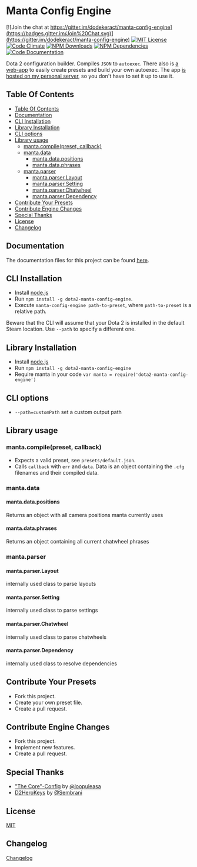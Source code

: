 # Manta Config Engine

[![Join the chat at https://gitter.im/dodekeract/manta-config-engine](https://badges.gitter.im/Join%20Chat.svg)](https://gitter.im/dodekeract/manta-config-engine) [![MIT License](https://img.shields.io/badge/license-MIT-blue.svg)](http://opensource.org/licenses/MIT) [![Code Climate](https://codeclimate.com/github/dodekeract/manta-config-engine/badges/gpa.svg)](https://codeclimate.com/github/dodekeract/manta-config-engine) [![NPM Downloads](https://img.shields.io/npm/dm/dota2-manta-config-engine.svg)](https://npmjs.com/package/dota2-manta-config-engine) [![NPM Dependencies](https://david-dm.org/dodekeract/manta-config-engine.png)](https://david-dm.org/dodekeract/manta-config-engine) [![Code Documentation](https://inch-ci.org/github/dodekeract/manta-config-engine.svg)](https://inch-ci.org/github/dodekeract/manta-config-engine)

Dota 2 configuration builder. Compiles `JSON` to `autoexec`. There also is [a web-app](https://github.com/dodekeract/manta-config-engine-app) to easily create presets and build your own autoexec. The app [is hosted on my personal server](https://manta.dodekeract.report), so you don't have to set it up to use it.

## Table Of Contents
<!-- TOC depthFrom:2 depthTo:6 withLinks:1 updateOnSave:1 orderedList:0 -->

- [Table Of Contents](#table-of-contents)
- [Documentation](#documentation)
- [CLI Installation](#cli-installation)
- [Library Installation](#library-installation)
- [CLI options](#cli-options)
- [Library usage](#library-usage)
	- [manta.compile(preset, callback)](#mantacompilepreset-callback)
	- [manta.data](#mantadata)
		- [manta.data.positions](#mantadatapositions)
		- [manta.data.phrases](#mantadataphrases)
	- [manta.parser](#mantaparser)
		- [manta.parser.Layout](#mantaparserlayout)
		- [manta.parser.Setting](#mantaparsersetting)
		- [manta.parser.Chatwheel](#mantaparserchatwheel)
		- [manta.parser.Dependency](#mantaparserdependency)
- [Contribute Your Presets](#contribute-your-presets)
- [Contribute Engine Changes](#contribute-engine-changes)
- [Special Thanks](#special-thanks)
- [License](#license)
- [Changelog](#changelog)

<!-- /TOC -->

## Documentation

The documentation files for this project can be found [here](https://github.com/dodekeract/manta-config-engine-app/tree/master/documentation).

## CLI Installation
- Install [node.js](https://nodejs.org)
- Run `npm install -g dota2-manta-config-engine`.
- Execute `manta-config-engine path-to-preset`, where `path-to-preset` is a relative path.

Beware that the CLI will assume that your Dota 2 is installed in the default Steam location. Use `--path` to specify a different one.

## Library Installation
- Install [node.js](https://nodejs.org)
- Run `npm install -g dota2-manta-config-engine`
- Require manta in your code `var manta = require('dota2-manta-config-engine')`

## CLI options
- `--path=customPath` set a custom output path

## Library usage

### manta.compile(preset, callback)
- Expects a valid preset, see `presets/default.json`.
- Calls `callback` with `err` and `data`. Data is an object containing the `.cfg` filenames and their compiled data.

### manta.data

#### manta.data.positions
Returns an object with all camera positions manta currently uses

#### manta.data.phrases
Returns an object containing all current chatwheel phrases

### manta.parser

#### manta.parser.Layout
internally used class to parse layouts

#### manta.parser.Setting
internally used class to parse settings

#### manta.parser.Chatwheel
internally used class to parse chatwheels

#### manta.parser.Dependency
internally used class to resolve dependencies

## Contribute Your Presets
- Fork this project.
- Create your own preset file.
- Create a pull request.

## Contribute Engine Changes
- Fork this project.
- Implement new features.
- Create a pull request.

## Special Thanks
- ["The Core"-Config](https://github.com/loopuleasa/dota2-thecore-config-engine) by [@loopuleasa](https://github.com/loopuleasa)
- [D2HeroKeys](https://github.com/Sembrani/D2HeroKeys) by [@Sembrani](https://github.com/Sembrani)

## License
[MIT](https://github.com/dodekeract/manta-config-engine/tree/master/documentation/LICENSE.md)

## Changelog
[Changelog](https://github.com/dodekeract/manta-config-engine/tree/master/documentation/CHANGELOG.md)
